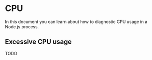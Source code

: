 # CPU

In this document you can learn about how to diagnostic CPU usage in a Node.js process.

## Excessive CPU usage

TODO
